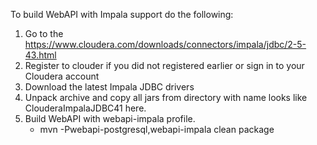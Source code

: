 To build WebAPI with Impala support do the following:
1. Go to the https://www.cloudera.com/downloads/connectors/impala/jdbc/2-5-43.html
1. Register to clouder if you did not registered earlier or sign in to your Cloudera account
1. Download the latest Impala JDBC drivers
1. Unpack archive and copy all jars from directory with name looks like ClouderaImpalaJDBC41 here.
1. Build WebAPI with webapi-impala profile. 
   * mvn -Pwebapi-postgresql,webapi-impala clean package


